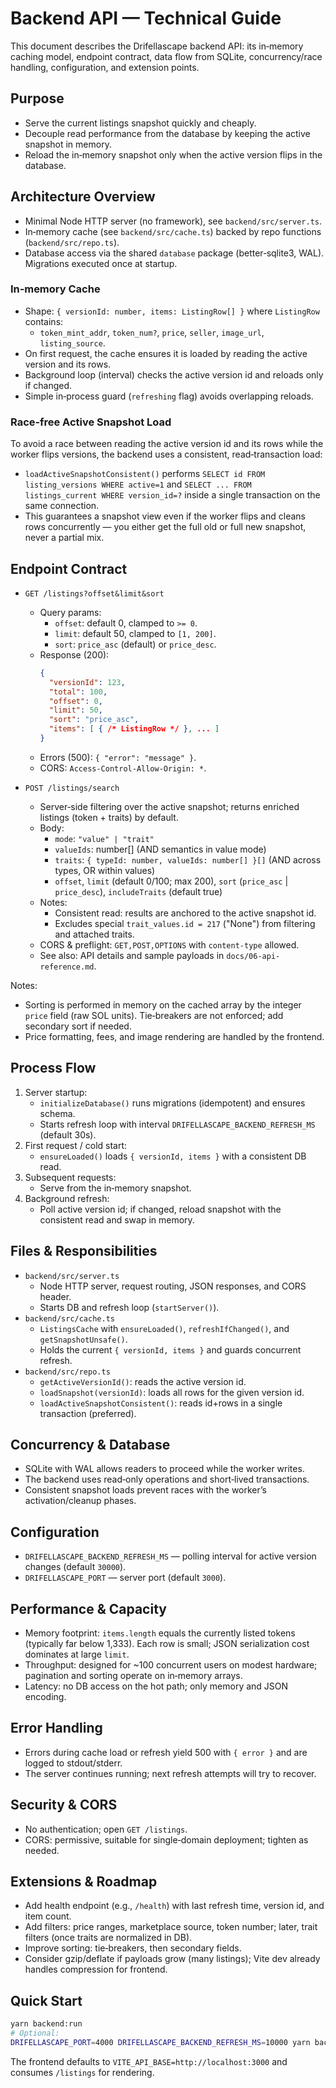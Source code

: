 # Backend API — Technical Guide

This document describes the Drifellascape backend API: its in‑memory caching model, endpoint contract, data flow from SQLite, concurrency/race handling, configuration, and extension points.

## Purpose

- Serve the current listings snapshot quickly and cheaply.
- Decouple read performance from the database by keeping the active snapshot in memory.
- Reload the in‑memory snapshot only when the active version flips in the database.

## Architecture Overview

- Minimal Node HTTP server (no framework), see `backend/src/server.ts`.
- In‑memory cache (see `backend/src/cache.ts`) backed by repo functions (`backend/src/repo.ts`).
- Database access via the shared `database` package (better‑sqlite3, WAL). Migrations executed once at startup.

### In‑memory Cache

- Shape: `{ versionId: number, items: ListingRow[] }` where `ListingRow` contains:
  - `token_mint_addr`, `token_num?`, `price`, `seller`, `image_url`, `listing_source`.
- On first request, the cache ensures it is loaded by reading the active version and its rows.
- Background loop (interval) checks the active version id and reloads only if changed.
- Simple in‑process guard (`refreshing` flag) avoids overlapping reloads.

### Race‑free Active Snapshot Load

To avoid a race between reading the active version id and its rows while the worker flips versions, the backend uses a consistent, read‑transaction load:

- `loadActiveSnapshotConsistent()` performs `SELECT id FROM listing_versions WHERE active=1` and `SELECT ... FROM listings_current WHERE version_id=?` inside a single transaction on the same connection.
- This guarantees a snapshot view even if the worker flips and cleans rows concurrently — you either get the full old or full new snapshot, never a partial mix.

## Endpoint Contract

- `GET /listings?offset&limit&sort`
  - Query params:
    - `offset`: default 0, clamped to `>= 0`.
    - `limit`: default 50, clamped to `[1, 200]`.
    - `sort`: `price_asc` (default) or `price_desc`.
  - Response (200):
    ```json
    {
      "versionId": 123,
      "total": 100,
      "offset": 0,
      "limit": 50,
      "sort": "price_asc",
      "items": [ { /* ListingRow */ }, ... ]
    }
    ```
  - Errors (500): `{ "error": "message" }`.
  - CORS: `Access-Control-Allow-Origin: *`.

- `POST /listings/search`
  - Server‑side filtering over the active snapshot; returns enriched listings (token + traits) by default.
  - Body:
    - `mode`: `"value" | "trait"`
    - `valueIds`: number[] (AND semantics in value mode)
    - `traits`: `{ typeId: number, valueIds: number[] }[]` (AND across types, OR within values)
    - `offset`, `limit` (default 0/100; max 200), `sort` (`price_asc` | `price_desc`), `includeTraits` (default true)
  - Notes:
    - Consistent read: results are anchored to the active snapshot id.
    - Excludes special `trait_values.id = 217` ("None") from filtering and attached traits.
  - CORS & preflight: `GET,POST,OPTIONS` with `content-type` allowed.
  - See also: API details and sample payloads in `docs/06-api-reference.md`.

Notes:

- Sorting is performed in memory on the cached array by the integer `price` field (raw SOL units). Tie‑breakers are not enforced; add secondary sort if needed.
- Price formatting, fees, and image rendering are handled by the frontend.

## Process Flow

1. Server startup:
   - `initializeDatabase()` runs migrations (idempotent) and ensures schema.
   - Starts refresh loop with interval `DRIFELLASCAPE_BACKEND_REFRESH_MS` (default 30s).
2. First request / cold start:
   - `ensureLoaded()` loads `{ versionId, items }` with a consistent DB read.
3. Subsequent requests:
   - Serve from the in‑memory snapshot.
4. Background refresh:
   - Poll active version id; if changed, reload snapshot with the consistent read and swap in memory.

## Files & Responsibilities

- `backend/src/server.ts`
  - Node HTTP server, request routing, JSON responses, and CORS header.
  - Starts DB and refresh loop (`startServer()`).
- `backend/src/cache.ts`
  - `ListingsCache` with `ensureLoaded()`, `refreshIfChanged()`, and `getSnapshotUnsafe()`.
  - Holds the current `{ versionId, items }` and guards concurrent refresh.
- `backend/src/repo.ts`
  - `getActiveVersionId()`: reads the active version id.
  - `loadSnapshot(versionId)`: loads all rows for the given version id.
  - `loadActiveSnapshotConsistent()`: reads id+rows in a single transaction (preferred).

## Concurrency & Database

- SQLite with WAL allows readers to proceed while the worker writes.
- The backend uses read‑only operations and short‑lived transactions.
- Consistent snapshot loads prevent races with the worker’s activation/cleanup phases.

## Configuration

- `DRIFELLASCAPE_BACKEND_REFRESH_MS` — polling interval for active version changes (default `30000`).
- `DRIFELLASCAPE_PORT` — server port (default `3000`).

## Performance & Capacity

- Memory footprint: `items.length` equals the currently listed tokens (typically far below 1,333). Each row is small; JSON serialization cost dominates at large `limit`.
- Throughput: designed for ~100 concurrent users on modest hardware; pagination and sorting operate on in‑memory arrays.
- Latency: no DB access on the hot path; only memory and JSON encoding.

## Error Handling

- Errors during cache load or refresh yield 500 with `{ error }` and are logged to stdout/stderr.
- The server continues running; next refresh attempts will try to recover.

## Security & CORS

- No authentication; open `GET /listings`.
- CORS: permissive, suitable for single‑domain deployment; tighten as needed.

## Extensions & Roadmap

- Add health endpoint (e.g., `/health`) with last refresh time, version id, and item count.
- Add filters: price ranges, marketplace source, token number; later, trait filters (once traits are normalized in DB).
- Improve sorting: tie‑breakers, then secondary fields.
- Consider gzip/deflate if payloads grow (many listings); Vite dev already handles compression for frontend.

## Quick Start

```bash
yarn backend:run
# Optional:
DRIFELLASCAPE_PORT=4000 DRIFELLASCAPE_BACKEND_REFRESH_MS=10000 yarn backend:run
```

The frontend defaults to `VITE_API_BASE=http://localhost:3000` and consumes `/listings` for rendering.
